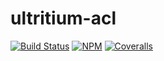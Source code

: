 # ultritium-acl

[![Build Status](https://travis-ci.org/barumel/ultritium-acl.svg?branch=master)](https://travis-ci.org/barumel/ultritium-acl)
[![NPM](https://img.shields.io/npm/v/@ultritium/acl.svg)](https://www.npmjs.org/package/@ultritium/acl)
[![Coveralls][coveralls-badge]][coveralls]

[build-badge]: https://img.shields.io/travis/user/repo/master.png?style=flat-square
[build]: https://travis-ci.org/user/repo

[npm-badge]: https://img.shields.io/npm/v/npm-package.png?style=flat-square
[npm]: https://www.npmjs.org/package/npm-package

[coveralls-badge]: https://img.shields.io/coveralls/user/repo/master.png?style=flat-square
[coveralls]: https://coveralls.io/github/user/repo
